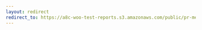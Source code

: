 ```yaml
---
layout: redirect
redirect_to: https://a8c-woo-test-reports.s3.amazonaws.com/public/pr-merge/37643/api/index.html
---
```

